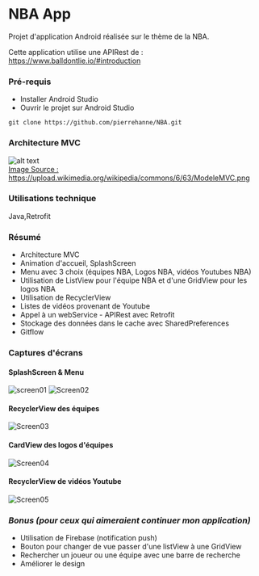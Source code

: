 # NBA App 

Projet d'application Android réalisée sur le thème de la NBA.

Cette application utilise une APIRest de : https://www.balldontlie.io/#introduction
<br/>

### Pré-requis

- Installer Android Studio </br>
- Ouvrir le projet sur Android Studio </br>
```
git clone https://github.com/pierrehanne/NBA.git
```
### Architecture MVC

![alt text](https://upload.wikimedia.org/wikipedia/commons/6/63/ModeleMVC.png)</br>
<u>Image Source : https://upload.wikimedia.org/wikipedia/commons/6/63/ModeleMVC.png</u>

### Utilisations technique

Java,Retrofit

### Résumé

- Architecture MVC </br>
- Animation d'accueil, SplashScreen </br>
- Menu avec 3 choix (équipes NBA, Logos NBA, vidéos Youtubes NBA) </br>
- Utilisation de ListView pour l'équipe NBA et d'une GridView pour les logos NBA </br>
- Utilisation de RecyclerView </br>
- Listes de vidéos provenant de Youtube </br>
- Appel à un webService - APIRest avec Retrofit </br>
- Stockage des données dans le cache avec SharedPreferences </br>
- Gitflow </br>

### Captures d'écrans

#### SplashScreen & Menu
![screen01](https://user-images.githubusercontent.com/43729077/54877680-f1418100-4e21-11e9-9bb6-3f7a5e01cb13.jpg)
![Screen02](https://user-images.githubusercontent.com/43729077/54877691-074f4180-4e22-11e9-9033-e6e02ff866cc.jpg) </br>

#### RecyclerView des équipes
![Screen03](https://user-images.githubusercontent.com/43729077/54877697-12a26d00-4e22-11e9-9720-e3bee90af9b7.jpg)

#### CardView des logos d'équipes
![Screen04](https://user-images.githubusercontent.com/43729077/54877706-1d5d0200-4e22-11e9-8515-99eccde9704e.jpg)

#### RecyclerView de vidéos Youtube
![Screen05](https://user-images.githubusercontent.com/43729077/54877709-2a79f100-4e22-11e9-9209-e1f7841407bb.jpg)

### <b><i>Bonus (pour ceux qui aimeraient continuer mon application)</i></b>

- Utilisation de Firebase (notification push) </br>
- Bouton pour changer de vue passer d'une listView à une GridView </br>
- Rechercher un joueur ou une équipe avec une barre de recherche </br>
- Améliorer le design </br>
